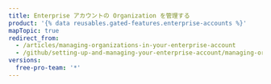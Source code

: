 ```yaml
---
title: Enterprise アカウントの Organization を管理する
product: '{% data reusables.gated-features.enterprise-accounts %}'
mapTopic: true
redirect_from:
  - /articles/managing-organizations-in-your-enterprise-account
  - /github/setting-up-and-managing-your-enterprise-account/managing-organizations-in-your-enterprise-account
versions:
  free-pro-team: '*'
---
```


